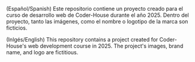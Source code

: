 (Español/Spanish) Este repositorio contiene un proyecto creado para el curso de desarrollo web de Coder-House durante el año 2025. Dentro del proyecto, tanto las imágenes, como el nombre o logotipo de la marca son ficticios. 

(Inlgés/English) This repository contains a project created for Coder-House's web development course in 2025. The project's images, brand name, and logo are fictitious.
